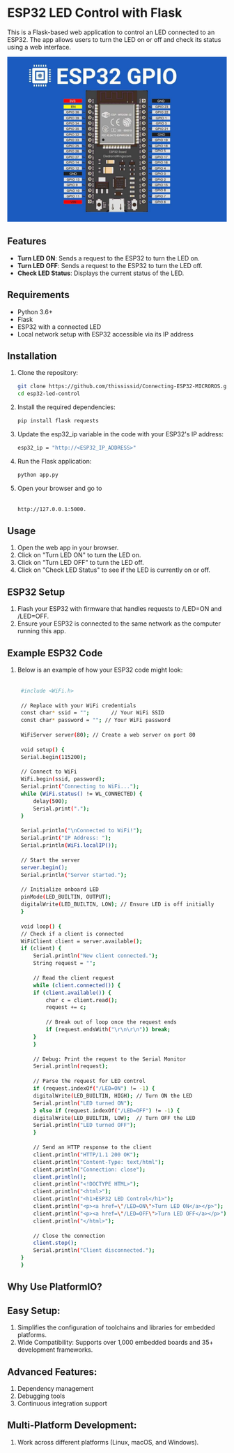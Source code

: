 # ESP32 LED Control with Flask

This is a Flask-based web application to control an LED connected to an ESP32. The app allows users to turn the LED on or off and check its status using a web interface.

![image alt](https://github.com/thississid/Connecting-ESP32-MICROROS/blob/88ca65e7c5abfaa8a64a661fe2c06ca2cc11b481/ESP32%20GPIO%20Banner%20Image.jpg)

## Features

- **Turn LED ON**: Sends a request to the ESP32 to turn the LED on.
- **Turn LED OFF**: Sends a request to the ESP32 to turn the LED off.
- **Check LED Status**: Displays the current status of the LED.

## Requirements

- Python 3.6+
- Flask
- ESP32 with a connected LED
- Local network setup with ESP32 accessible via its IP address

## Installation

1. Clone the repository:
   ```bash
   git clone https://github.com/thississid/Connecting-ESP32-MICROROS.git
   cd esp32-led-control
2. Install the required dependencies:
    ```bash 
    pip install flask requests

3. Update the esp32_ip variable in the code with your ESP32's IP address:
    ```bash 
    esp32_ip = "http://<ESP32_IP_ADDRESS>"

4. Run the Flask application:
    ```bash 
    python app.py
5. Open your browser and go to 
    ```bash 

    http://127.0.0.1:5000.

##  Usage
1. Open the web app in your browser.
2. Click on "Turn LED ON" to turn the LED on.
3. Click on "Turn LED OFF" to turn the LED off.
4. Click on "Check LED Status" to see if the LED is currently on or off.

## ESP32 Setup
1. Flash your ESP32 with firmware that handles requests to /LED=ON and /LED=OFF.
2. Ensure your ESP32 is connected to the same network as the computer running this app.

## Example ESP32 Code
1. Below is an example of how your ESP32 code might look:
   ```bash

    #include <WiFi.h>

    // Replace with your WiFi credentials
    const char* ssid = "";       // Your WiFi SSID
    const char* password = ""; // Your WiFi password

    WiFiServer server(80); // Create a web server on port 80

    void setup() {
    Serial.begin(115200);

    // Connect to WiFi
    WiFi.begin(ssid, password);
    Serial.print("Connecting to WiFi...");
    while (WiFi.status() != WL_CONNECTED) {
        delay(500);
        Serial.print(".");
    }
    
    Serial.println("\nConnected to WiFi!");
    Serial.print("IP Address: ");
    Serial.println(WiFi.localIP());

    // Start the server
    server.begin();
    Serial.println("Server started.");

    // Initialize onboard LED
    pinMode(LED_BUILTIN, OUTPUT);
    digitalWrite(LED_BUILTIN, LOW); // Ensure LED is off initially
    }

    void loop() {
    // Check if a client is connected
    WiFiClient client = server.available();
    if (client) {
        Serial.println("New client connected.");
        String request = "";
        
        // Read the client request
        while (client.connected()) {
        if (client.available()) {
            char c = client.read();
            request += c;

            // Break out of loop once the request ends
            if (request.endsWith("\r\n\r\n")) break;
        }
        }

        // Debug: Print the request to the Serial Monitor
        Serial.println(request);

        // Parse the request for LED control
        if (request.indexOf("/LED=ON") != -1) {
        digitalWrite(LED_BUILTIN, HIGH); // Turn ON the LED
        Serial.println("LED turned ON");
        } else if (request.indexOf("/LED=OFF") != -1) {
        digitalWrite(LED_BUILTIN, LOW);  // Turn OFF the LED
        Serial.println("LED turned OFF");
        }

        // Send an HTTP response to the client
        client.println("HTTP/1.1 200 OK");
        client.println("Content-Type: text/html");
        client.println("Connection: close");
        client.println();
        client.println("<!DOCTYPE HTML>");
        client.println("<html>");
        client.println("<h1>ESP32 LED Control</h1>");
        client.println("<p><a href=\"/LED=ON\">Turn LED ON</a></p>");
        client.println("<p><a href=\"/LED=OFF\">Turn LED OFF</a></p>");
        client.println("</html>");

        // Close the connection
        client.stop();
        Serial.println("Client disconnected.");
    }
    }

## Why Use PlatformIO?
## Easy Setup:
1. Simplifies the configuration of toolchains and libraries for embedded platforms.
2. Wide Compatibility: Supports over 1,000 embedded boards and 35+ development frameworks.
## Advanced Features:
1. Dependency management
2. Debugging tools
3. Continuous integration support
## Multi-Platform Development: 
1. Work across different platforms (Linux, macOS, and Windows).
